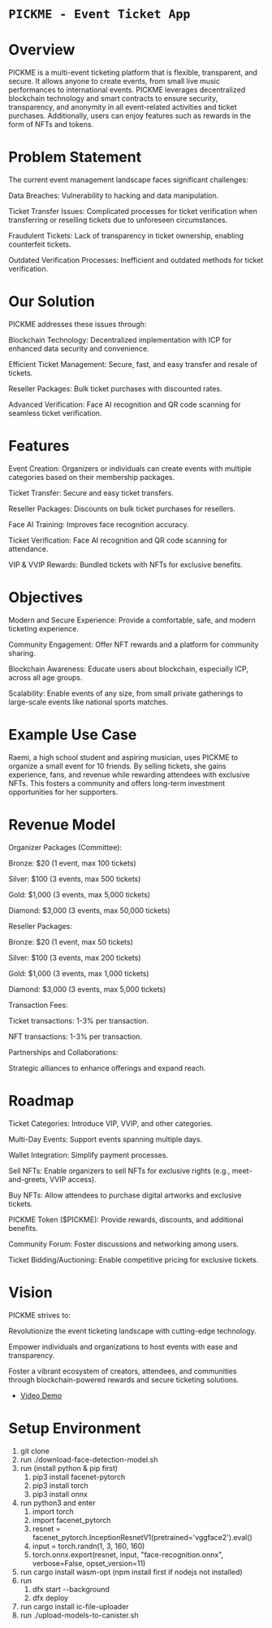 # `PICKME - Event Ticket App`

# Overview

PICKME is a multi-event ticketing platform that is flexible, transparent, and secure. It allows anyone to create events, from small live music performances to international events. PICKME leverages decentralized blockchain technology and smart contracts to ensure security, transparency, and anonymity in all event-related activities and ticket purchases. Additionally, users can enjoy features such as rewards in the form of NFTs and tokens.

# Problem Statement

The current event management landscape faces significant challenges:

Data Breaches: Vulnerability to hacking and data manipulation.

Ticket Transfer Issues: Complicated processes for ticket verification when transferring or reselling tickets due to unforeseen circumstances.

Fraudulent Tickets: Lack of transparency in ticket ownership, enabling counterfeit tickets.

Outdated Verification Processes: Inefficient and outdated methods for ticket verification.

# Our Solution

PICKME addresses these issues through:

Blockchain Technology: Decentralized implementation with ICP for enhanced data security and convenience.

Efficient Ticket Management: Secure, fast, and easy transfer and resale of tickets.

Reseller Packages: Bulk ticket purchases with discounted rates.

Advanced Verification: Face AI recognition and QR code scanning for seamless ticket verification.

# Features

Event Creation: Organizers or individuals can create events with multiple categories based on their membership packages.

Ticket Transfer: Secure and easy ticket transfers.

Reseller Packages: Discounts on bulk ticket purchases for resellers.

Face AI Training: Improves face recognition accuracy.

Ticket Verification: Face AI recognition and QR code scanning for attendance.

VIP & VVIP Rewards: Bundled tickets with NFTs for exclusive benefits.

# Objectives

Modern and Secure Experience: Provide a comfortable, safe, and modern ticketing experience.

Community Engagement: Offer NFT rewards and a platform for community sharing.

Blockchain Awareness: Educate users about blockchain, especially ICP, across all age groups.

Scalability: Enable events of any size, from small private gatherings to large-scale events like national sports matches.

# Example Use Case

Raemi, a high school student and aspiring musician, uses PICKME to organize a small event for 10 friends. By selling tickets, she gains experience, fans, and revenue while rewarding attendees with exclusive NFTs. This fosters a community and offers long-term investment opportunities for her supporters.

# Revenue Model

Organizer Packages (Committee):

Bronze: $20 (1 event, max 100 tickets)

Silver: $100 (3 events, max 500 tickets)

Gold: $1,000 (3 events, max 5,000 tickets)

Diamond: $3,000 (3 events, max 50,000 tickets)

Reseller Packages:

Bronze: $20 (1 event, max 50 tickets)

Silver: $100 (3 events, max 200 tickets)

Gold: $1,000 (3 events, max 1,000 tickets)

Diamond: $3,000 (3 events, max 5,000 tickets)

Transaction Fees:

Ticket transactions: 1-3% per transaction.

NFT transactions: 1-3% per transaction.

Partnerships and Collaborations:

Strategic alliances to enhance offerings and expand reach.

# Roadmap

Ticket Categories: Introduce VIP, VVIP, and other categories.

Multi-Day Events: Support events spanning multiple days.

Wallet Integration: Simplify payment processes.

Sell NFTs: Enable organizers to sell NFTs for exclusive rights (e.g., meet-and-greets, VVIP access).

Buy NFTs: Allow attendees to purchase digital artworks and exclusive tickets.

PICKME Token ($PICKME): Provide rewards, discounts, and additional benefits.

Community Forum: Foster discussions and networking among users.

Ticket Bidding/Auctioning: Enable competitive pricing for exclusive tickets.

# Vision

PICKME strives to:

Revolutionize the event ticketing landscape with cutting-edge technology.

Empower individuals and organizations to host events with ease and transparency.

Foster a vibrant ecosystem of creators, attendees, and communities through blockchain-powered rewards and secure ticketing solutions.

- [Video Demo](https://youtu.be/8KNDj6gYdo0)

# Setup Environment
1. git clone
2. run ./download-face-detection-model.sh
3. run (install python & pip first) 
    1. pip3 install facenet-pytorch 
    2. pip3 install torch 
    3. pip3 install onnx
4. run python3 and enter
    1. import torch
    2. import facenet_pytorch
    3. resnet = facenet_pytorch.InceptionResnetV1(pretrained='vggface2').eval()
    4. input = torch.randn(1, 3, 160, 160)
    5. torch.onnx.export(resnet, input, "face-recognition.onnx", verbose=False, opset_version=11)
5. run cargo install wasm-opt (npm install first if nodejs not installed)
6. run
    1. dfx start --background
    2. dfx deploy
7. run cargo install ic-file-uploader
8. run ./upload-models-to-canister.sh
